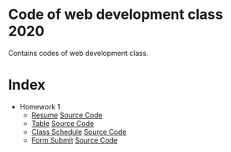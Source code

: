 # Code of web development class 2020
Contains codes of web development class.
# Index
* Homework 1
    * [Resume](prj1/src1.1/index.html) [Source Code](/prj1/src1.1/source.html)
    * [Table](prj1/src1.2/index.html) [Source Code](/prj1/src1.2/source.html)
    * [Class Schedule](prj1/src1.3/index.html) [Source Code](/prj1/src1.3/source.html)
    * [Form Submit](prj1/src1.4/index.html) [Source Code](/prj1/src1.4/source.html)


